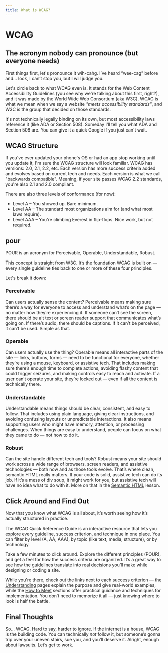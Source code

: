 ```yaml
---
title: What is WCAG?
---
```

# WCAG
<h2 class="subheading">The acronym nobody can pronounce (but everyone needs)</h2>

First things first, let's pronounce it wih-cahg. I’ve heard “wee-cag” before and... look, I can’t stop you, but I will judge you.

Let's circle back to what WCAG even is. It stands for the Web Content Accessibility Guidelines (you see why we're talking about this first, right?), and it was made by the World Wide Web Consortium (aka W3C). WCAG is what we mean when we say a website *"meets accessibility standards"*, and W3C is the group that decided on those standards.

It's not technically legally binding on its own, but most accessibility laws reference it (like ADA or Section 508). Someday I'll tell you what ADA and Section 508 are. You can give it a quick Google if you just can't wait.

## WCAG Structure

If you've ever updated your phone's OS or had an app stop working until you update it, I'm sure the WCAG structure will look familiar. WCAG has versions: 2.0, 2.1, 2.2, etc. Each version has more success criteria added and evolves based on current tech and needs. Each version is what we call "backwards compatible". Meaning, if your site passes WCAG 2.2 standards, you're also 2.1 and 2.0 compliant.

There are also three levels of conformance (for now):

- Level A – You showed up. Bare minimum.
- Level AA – The standard most organizations aim for (and what most laws require).
- Level AAA – You're climbing Everest in flip-flops. Nice work, but not required.

## <span class="uppercase">pour</span>

<span class="uppercase">POUR</span> is an acronym for Perceivable, Operable, Understandable, Robust.

This concept is straight from W3C. It’s the foundation WCAG is built on — every single guideline ties back to one or more of these four principles.

Let's break it down:

### Perceivable
Can users actually sense the content? Perceivable means making sure there’s a way for everyone to access and understand what’s on the page — no matter how they’re experiencing it. If someone can’t see the screen, there should be alt text or screen reader support that communicates what’s going on. If there’s audio, there should be captions. If it can’t be perceived, it can’t be used. Simple as that.

### Operable
Can users actually use the thing? Operable means all interactive parts of the site — links, buttons, forms — need to be functional for everyone, whether they’re using a mouse, keyboard, or assistive tech. That includes making sure there’s enough time to complete actions, avoiding flashy content that could trigger seizures, and making controls easy to reach and activate. If a user can’t operate your site, they’re locked out — even if all the content is technically there.

### Understandable
Understandable means things should be clear, consistent, and easy to follow. That includes using plain language, giving clear instructions, and avoiding confusing layouts or unpredictable interactions. It also means supporting users who might have memory, attention, or processing challenges. When things are easy to understand, people can focus on what they came to do — not how to do it.

### Robust
Can the site handle different tech and tools? Robust means your site should work across a wide range of browsers, screen readers, and assistive technologies — both now and as those tools evolve. That’s where clean, semantic HTML really matters. If your code is solid, assistive tech can do its job. If it’s a mess of div soup, it might work for you, but assistive tech will have no idea what to do with it. More on that in the [Semantic HTML](../07_semantic-HTML/instruction.md) lesson.

## Click Around and Find Out
Now that you know what WCAG is all about, it’s worth seeing how it’s actually structured in practice.

The WCAG Quick Reference Guide is an interactive resource that lets you explore every guideline, success criterion, and technique in one place. You can filter by level (A, AA, AAA), by topic (like text, media, structure), or by technology.

Take a few minutes to click around. Explore the different principles (POUR), and get a feel for how the success criteria are organized. It’s a great way to see how the guidelines translate into real decisions you’ll make while designing or coding a site.

While you're there, check out the links next to each success criterion — the [Understanding](https://www.w3.org/WAI/WCAG22/Understanding/) pages explain the purpose and give real-world examples, while the [How to Meet](https://www.w3.org/WAI/WCAG22/quickref/#how-to-meet) sections offer practical guidance and techniques for implementation. You don’t need to memorize it all — just knowing where to look is half the battle.

## Final Thoughts

So... WCAG. Hard to say, harder to ignore. If the internet is a house, WCAG is the building code. You can technically *not* follow it, but someone’s gonna trip over your uneven stairs, sue you, and you’ll deserve it. Alright, enough about lawsuits. Let’s get to work.